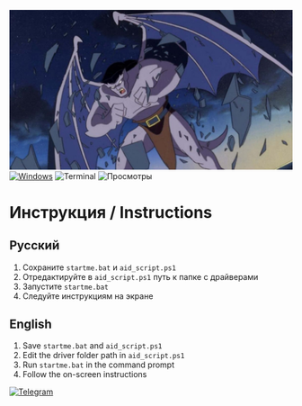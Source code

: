 ![](https://raw.githubusercontent.com/mioamio/autoinstalldriver_windows/main/image.jpg)
[![Windows](https://badgen.net/badge/icon/windows?icon=windows&label)](https://microsoft.com/windows/)
![Terminal](https://badgen.net/badge/icon/terminal?icon=terminal&label)
![Просмотры](https://views.igorkowalczyk.dev/api/badge/mioamio?repo=autoinstalldriver_windows&label=Просмотры&style=classic)

# Инструкция / Instructions

## Русский

1.  Сохраните `startme.bat` и `aid_script.ps1`
2.  Отредактируйте в `aid_script.ps1` путь к папке с драйверами
3.  Запустите `startme.bat`
4.  Следуйте инструкциям на экране

## English

1.  Save `startme.bat` and `aid_script.ps1`
2.  Edit the driver folder path in `aid_script.ps1`
3.  Run `startme.bat` in the command prompt
4.  Follow the on-screen instructions

<a href="https://t.me/topvselennaya"><img src="https://img.shields.io/badge/Telegram-white?style=for-the-badge&logo=telegram&logoColor=2CA5E0" alt="Telegram"></a>
